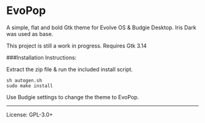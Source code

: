 EvoPop
====

A simple, flat and bold Gtk theme for Evolve OS & Budgie Desktop.
Iris Dark was used as base.

This project is still a work in progress.
Requires Gtk 3.14

###Installation Instructions:

Extract the zip file & run the included install script.

    sh autogen.sh
    sudo make install

Use Budgie settings to change the theme to EvoPop.

---

License: GPL-3.0+
